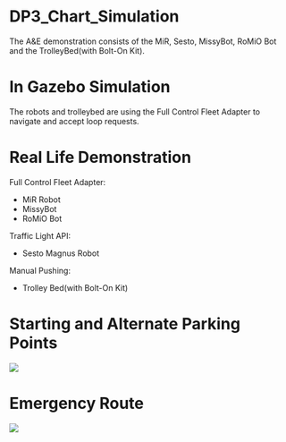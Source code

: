 # DP3_Chart_Simulation

The A&E demonstration consists of the MiR, Sesto, MissyBot, RoMiO Bot and the TrolleyBed(with Bolt-On Kit). 


# In Gazebo Simulation
The robots and trolleybed are using the Full Control Fleet Adapter to navigate and accept loop requests.

# Real Life Demonstration
Full Control Fleet Adapter:
- MiR Robot
- MissyBot
- RoMiO Bot

Traffic Light API:
- Sesto Magnus Robot

Manual Pushing:
- Trolley Bed(with Bolt-On Kit)

# Starting and Alternate Parking Points

![](https://github.com/sharp-rmf/DP3_Chart_Simulation/blob/assets/Initial%20Point%20%26%20Parking%20Spots.png)

# Emergency Route

![](https://github.com/sharp-rmf/DP3_Chart_Simulation/blob/assets/Emergency.png)
